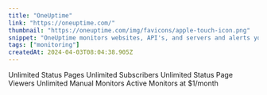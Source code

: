```yaml
---
title: "OneUptime"
link: "https://oneuptime.com/"
thumbnail: "https://oneuptime.com/img/favicons/apple-touch-icon.png"
snippet: "OneUptime monitors websites, API's, and servers and alerts your team if something goes wrong. It also keeps your customers updated about any downtime."
tags: ["monitoring"]
createdAt: 2024-04-03T08:04:38.905Z
---
```

Unlimited Status Pages
Unlimited Subscribers
Unlimited Status Page Viewers
Unlimited Manual Monitors
Active Monitors at $1/month
